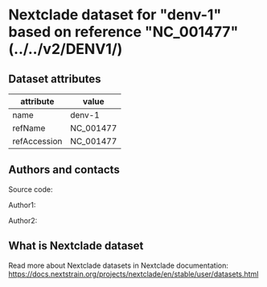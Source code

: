 # Nextclade dataset for "denv-1" based on reference "NC_001477" (../../v2/DENV1/)


## Dataset attributes

| attribute            | value                                    |
| -------------------- | ---------------------------------------- |
| name                 | denv-1                                   |
| refName              | NC_001477                                |
| refAccession         | NC_001477                                |


## Authors and contacts

Source code: 

Author1: 

Author2: 

## What is Nextclade dataset

Read more about Nextclade datasets in Nextclade documentation: https://docs.nextstrain.org/projects/nextclade/en/stable/user/datasets.html

